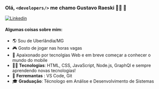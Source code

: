 

### Olá, `<developers/>` me chamo Gustavo Raeski 👨‍💻 👋
<a href="https://www.linkedin.com/in/gustavo-raeski" target="_blank">![Linkedin](https://img.shields.io/badge/-Linkedin-blue)</a>
#### Algumas coisas sobre mim:

  - :earth_americas: Sou de Uberlândia/MG
  - :video_game: Gosto de jogar nas horas vagas
  - 💬 Apaixonado por tecnolgias Web e em breve começar a conhecer o mundo do mobile
  - 👨‍💻 **Tecnologias**: HTML, CSS, JavaScript, Node.js, GraphQl e sempre aprendendo novas tecnologias!
  - :wrench: **Ferremantas** : VS Code, Git
  - 🎓 **Graduação**: Técnologo em Análise e Desenvolvimento de Sistemas
